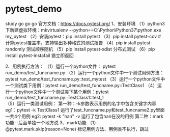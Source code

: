 # pytest_demo
study go go go
官方文档：https://docs.pytest.org/
1、安装环境
   （1）python3下新建虚拟环境：mkvirtualenv --python==C:\Python\Python37\python.exe my_pytest
   （2）安装pytest：pip install pytest
   （3）pip install pytest-cov # 计算pytest覆盖率，支持输出多种格式的测试报告
   （4）pip install pytest-randomly 测试顺序随机
   （5）pip install pytest-xdist  分布式测试
   （6）pip install pytest-instafail 错立即返回
   
2、用例执行方法：
    （1）运行一个python文件： pytest run_demo/test_funcname.py
    （2）运行一个python文件中一个测试用例方法：pytest run_demo/test_funcname.py::test_mytest
    （3）运行一个python文件中一个测试类下用例：pytest run_demo/test_funcname.py::TestClass1
    （4）运行一个python文件中一个测试类下某个用例：pytest run_demo/test_funcname.py::TestClass1::test_1  
    （5）运行一类测试用例：
         第一种：-k参数表示用例的名字中包含关键字内容
                 eg1：pytest -k TestClass1  运行了test_funcname.py和test_funcname2.py里面一共4个用例
                 eg2: pytest -k "han" -v    运行了包含han在没的用例
         第二种：mark功能--后面单独一个地方说
 3、mark功能
    （1） @pytest.mark.skip(reason=None)  标记用例方法、用例类不执行，跳过
